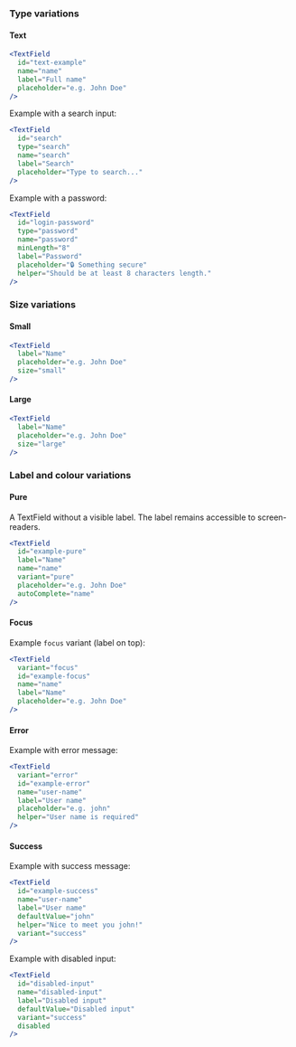 ### Type variations

#### Text

```jsx
<TextField
  id="text-example"
  name="name"
  label="Full name"
  placeholder="e.g. John Doe"
/>
```



Example with a search input:

```jsx
<TextField
  id="search"
  type="search"
  name="search"
  label="Search"
  placeholder="Type to search..."
/>
```

Example with a password:

```jsx
<TextField
  id="login-password"
  type="password"
  name="password"
  minLength="8"
  label="Password"
  placeholder="🔒 Something secure"
  helper="Should be at least 8 characters length."
/>
```

### Size variations

#### Small

```jsx
<TextField
  label="Name"
  placeholder="e.g. John Doe"
  size="small"
/>
```

#### Large

```jsx
<TextField
  label="Name"
  placeholder="e.g. John Doe"
  size="large"
/>
```

### Label and colour variations

#### Pure

A TextField without a visible label. The label remains accessible to
screen-readers.

```jsx
<TextField
  id="example-pure"
  label="Name"
  name="name"
  variant="pure"
  placeholder="e.g. John Doe"
  autoComplete="name"
/>
```

#### Focus

Example `focus` variant (label on top):

```jsx
<TextField
  variant="focus"
  id="example-focus"
  name="name"
  label="Name"
  placeholder="e.g. John Doe"
/>
```

#### Error

Example with error message:

```jsx
<TextField
  variant="error"
  id="example-error"
  name="user-name"
  label="User name"
  placeholder="e.g. john"
  helper="User name is required"
/>
```

#### Success

Example with success message:

```jsx
<TextField
  id="example-success"
  name="user-name"
  label="User name"
  defaultValue="john"
  helper="Nice to meet you john!"
  variant="success"
/>
```

Example with disabled input:

```jsx
<TextField
  id="disabled-input"
  name="disabled-input"
  label="Disabled input"
  defaultValue="Disabled input"
  variant="success"
  disabled
/>
```
